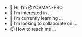 - 👋 Hi, I’m @YOBMAN-PRO
- 👀 I’m interested in ...
- 🌱 I’m currently learning ...
- 💞️ I’m looking to collaborate on ...
- 📫 How to reach me ...

<!---
YOBMAN-PRO/YOBMAN-PRO is a ✨ special ✨ repository because its `README.md` (this file) appears on your GitHub profile.
You can click the Preview link to take a look at your changes.
--->
